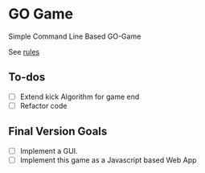 # GO Game

Simple Command Line Based GO-Game

See [rules](https://en.wikipedia.org/wiki/Rules_of_Go)

## To-dos
- [ ] Extend kick Algorithm for game end
- [ ] Refactor code 

## Final Version Goals
- [ ] Implement a GUI.
- [ ] Implement this game as a Javascript based Web App
